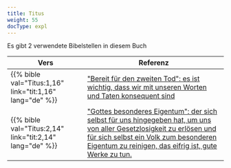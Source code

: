 ```yaml
---
title: Titus
weight: 55
docType: expl
---
```


Es gibt 2 verwendete Bibelstellen in diesem Buch

| Vers | Referenz |
|-------|-----------|
| {{% bible val="Titus:1,16" link="tit:1,16" lang="de" %}} | ["Bereit für den zweiten Tod": es ist wichtig, dass wir mit unseren Worten und Taten konsequent sind](/expl/../expl/content/paradise/the-new-jerusalem#e855) |
| {{% bible val="Titus:2,14" link="tit:2,14" lang="de" %}} | ["Gottes besonderes Eigentum": der sich selbst für uns hingegeben hat, um uns von aller Gesetzlosigkeit zu erlösen und für sich selbst ein Volk zum besonderen Eigentum zu reinigen, das eifrig ist, gute Werke zu tun.](/expl/../expl/background/israel/the-church-is-part-of-israel#9d55) |
